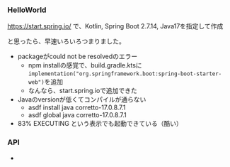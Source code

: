 ### HelloWorld
https://start.spring.io/ で、Kotlin, Spring Boot 2.7.14, Java17を指定して作成

と思ったら、早速いろいろつまりました。
- packageがcould not be resolvedのエラー
  - npm installの感覚で、build.gradle.ktsに`implementation("org.springframework.boot:spring-boot-starter-web")`を追加
  - なんなら、start.spring.ioで追加できた
- Javaのversionが低くてコンパイルが通らない
  - asdf install java corretto-17.0.8.7.1
  - asdf global java corretto-17.0.8.7.1
- 83% EXECUTING という表示でも起動できている（酷い）

### API

- 